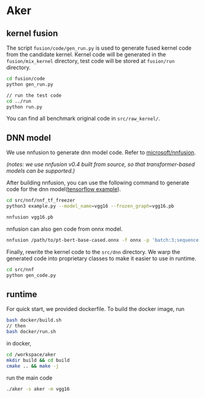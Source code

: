 # Aker

## kernel fusion

The script `fusion/code/gen_run.py` is used to generate fused kernel code from the candidate kernel. Kernel code will be generated in the `fusion/mix_kernel` directory, test code will be stored at `fusion/run` directory.

```bash
cd fusion/code
python gen_run.py

// run the test code
cd ../run
python run.py
```

You can find all benchmark original code in  `src/raw_kernel/`.

## DNN model

We use nnfusion to generate dnn model code. Refer to [microsoft/nnfusion](https://github.com/microsoft/nnfusion/tree/v0.4).

*(notes: we use nnfusion v0.4 built from source, so that transformer-based models can be supported.)*

After building nnfusion, you can use the following command to generate code for the dnn model([tensorflow example](https://github.com/microsoft/nnfusion/tree/v0.4/models/tensorflow)).

```bash
cd src/nnf/nnf_tf_freezer
python3 example.py --model_name=vgg16 --frozen_graph=vgg16.pb

nnfusion vgg16.pb
```

nnfusion can also gen code from onnx model.

```bash
nnfusion /path/to/pt-bert-base-cased.onnx -f onnx -p 'batch:3;sequence:512'
```

Finally, rewrite the kernel code to the `src/dnn` directory. We warp the generated code into proprietary classes to make it easier to use in runtime.

```bash
cd src/nnf
python gen_code.py
```
## runtime

For quick start, we provided dockerfile. To build the docker image, run

```bash
bash docker/build.sh
// then
bash docker/run.sh
```

in docker,

```bash
cd /workspace/aker
mkdir build && cd build
cmake .. && make -j
```

run the main code

```bash
./aker -s aker -m vgg16
```